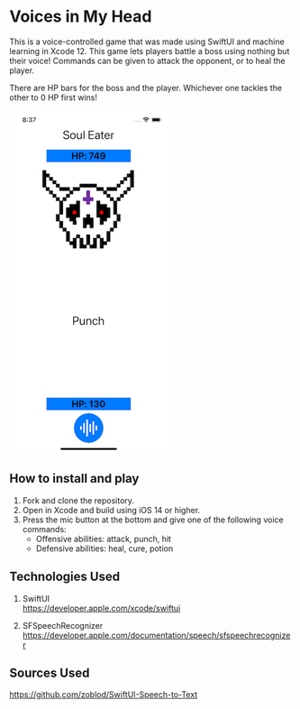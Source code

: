 # Voices in My Head

This is a voice-controlled game that was made using SwiftUI and machine learning in Xcode 12. This game lets players battle a boss using nothing but their voice! Commands can be given to attack the opponent, or to heal the player.

There are HP bars for the boss and the player. Whichever one tackles the other to 0 HP first wins!

![main screen](https://github.com/theyokohamalife/voices-in-my-head/blob/main/Voices%20in%20My%20Head/Resources/voices.png)

## How to install and play
1. Fork and clone the repository.
2. Open in Xcode and build using iOS 14 or higher.
3. Press the mic button at the bottom and give one of the following voice commands:
    * Offensive abilities: attack, punch, hit
    * Defensive abilities: heal, cure, potion

## Technologies Used
1. SwiftUI  
https://developer.apple.com/xcode/swiftui

2. SFSpeechRecognizer  
https://developer.apple.com/documentation/speech/sfspeechrecognizer

## Sources Used
https://github.com/zoblod/SwiftUI-Speech-to-Text
